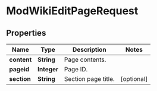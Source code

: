 

# ModWikiEditPageRequest


## Properties

| Name | Type | Description | Notes |
|------------ | ------------- | ------------- | -------------|
|**content** | **String** | Page contents. |  |
|**pageid** | **Integer** | Page ID. |  |
|**section** | **String** | Section page title. |  [optional] |



